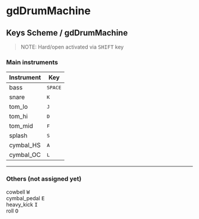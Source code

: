 # gdDrumMachine
## Keys Scheme / gdDrumMachine
  > NOTE: Hard/open activated via <kbd>SHIFT</kbd> key

### Main instruments
| Instrument | Key               |
| ---------- | ----------------- |
| bass       | <kbd>SPACE</kbd>  |
| snare      | <kbd>K</kbd>      |
| tom_lo     | <kbd>J</kbd>      |
| tom_hi     | <kbd>D</kbd>      |
| tom_mid    | <kbd>F</kbd>      |
| splash     | <kbd>S</kbd>      |
| cymbal_HS  | <kbd>A</kbd>      |
| cymbal_OC  | <kbd>L</kbd>      |

---

### Others (not assigned yet)
cowbell       <kbd>W</kbd>\
cymbal_pedal  <kbd>E</kbd>\
heavy_kick    <kbd>I</kbd>\
roll          <kbd>O</kbd>
